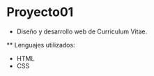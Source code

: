 # Proyecto01

* Diseño y desarrollo web de Curriculum Vitae.

** Lenguajes utilizados:
  - HTML
  - CSS
